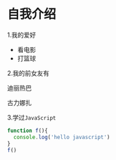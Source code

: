 # 自我介绍

1.我的爱好
* 看电影
* 打篮球

2.我的前女友有

  迪丽热巴
  
  古力娜扎

3.学过`JavaScript`

```javascript
function f(){
  console.log('hello javascript')
}
f()
```
